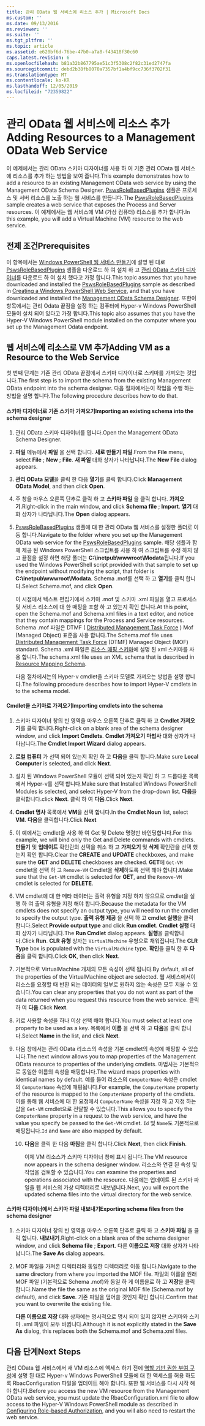 ```yaml
---
title: 관리 OData 웹 서비스에 리소스 추가 | Microsoft Docs
ms.custom: ''
ms.date: 09/13/2016
ms.reviewer: ''
ms.suite: ''
ms.tgt_pltfrm: ''
ms.topic: article
ms.assetid: e620bf6d-76be-47b0-a7a8-f43418f30c60
caps.latest.revision: 6
ms.openlocfilehash: b81a32b867795ae51c3f5308c2f82c31ed2747fa
ms.sourcegitcommit: debd2b38fb8070a7357bf1a4bf9cc736f3702f31
ms.translationtype: MT
ms.contentlocale: ko-KR
ms.lasthandoff: 12/05/2019
ms.locfileid: "72359822"
---
```

# <a name="adding-resources-to-a-management-odata-web-service"></a><span data-ttu-id="bdb21-102">관리 OData 웹 서비스에 리소스 추가</span><span class="sxs-lookup"><span data-stu-id="bdb21-102">Adding Resources to a Management OData Web Service</span></span>

<span data-ttu-id="bdb21-103">이 예제에서는 관리 OData 스키마 디자이너를 사용 하 여 기존 관리 OData 웹 서비스에 리소스를 추가 하는 방법을 보여 줍니다.</span><span class="sxs-lookup"><span data-stu-id="bdb21-103">This example demonstrates how to add a resource to an existing Management OData web service by using the Management OData Schema Designer.</span></span> <span data-ttu-id="bdb21-104">[PswsRoleBasedPlugins](https://code.msdn.microsoft.com:443/windowsdesktop/PswsRoleBasedPlugins-9c79b75a) 샘플은 프로세스 및 서버 리소스를 노출 하는 웹 서비스를 만듭니다.</span><span class="sxs-lookup"><span data-stu-id="bdb21-104">The [PswsRoleBasedPlugins](https://code.msdn.microsoft.com:443/windowsdesktop/PswsRoleBasedPlugins-9c79b75a) sample creates a web service that exposes the Process and Server resources.</span></span> <span data-ttu-id="bdb21-105">이 예제에서는 웹 서비스에 VM (가상 컴퓨터) 리소스를 추가 합니다.</span><span class="sxs-lookup"><span data-stu-id="bdb21-105">In this example, you will add a Virtual Machine (VM) resource to the web service.</span></span>

## <a name="prerequisites"></a><span data-ttu-id="bdb21-106">전제 조건</span><span class="sxs-lookup"><span data-stu-id="bdb21-106">Prerequisites</span></span>

<span data-ttu-id="bdb21-107">이 항목에서는 [Windows PowerShell 웹 서비스 만들기](./creating-a-management-odata-web-service.md)에 설명 된 대로 [PswsRoleBasedPlugins](https://code.msdn.microsoft.com:443/windowsdesktop/PswsRoleBasedPlugins-9c79b75a) 샘플을 다운로드 하 여 설치 하 고 [관리 OData 스키마 디자이너](https://marketplace.visualstudio.com/items?itemName=jlisc0.ManagementODataSchemaDesigner)를 다운로드 하 여 설치 했다고 가정 합니다.</span><span class="sxs-lookup"><span data-stu-id="bdb21-107">This topic assumes that you have downloaded and installed the [PswsRoleBasedPlugins](https://code.msdn.microsoft.com:443/windowsdesktop/PswsRoleBasedPlugins-9c79b75a) sample as described in [Creating a Windows PowerShell Web Service](./creating-a-management-odata-web-service.md), and that you have downloaded and installed the [Management OData Schema Designer](https://marketplace.visualstudio.com/items?itemName=jlisc0.ManagementODataSchemaDesigner).</span></span> <span data-ttu-id="bdb21-108">또한이 항목에서는 관리 Odata 끝점을 설정 하는 컴퓨터에 Hyper-v Windows PowerShell 모듈이 설치 되어 있다고 가정 합니다.</span><span class="sxs-lookup"><span data-stu-id="bdb21-108">This topic also assumes that you have the Hyper-V Windows PowerShell module installed on the computer where you set up the Management Odata endpoint.</span></span>

## <a name="adding-vm-as-a-resource-to-the-web-service"></a><span data-ttu-id="bdb21-109">웹 서비스에 리소스로 VM 추가</span><span class="sxs-lookup"><span data-stu-id="bdb21-109">Adding VM as a Resource to the Web Service</span></span>

<span data-ttu-id="bdb21-110">첫 번째 단계는 기존 관리 OData 끝점에서 스키마 디자이너로 스키마를 가져오는 것입니다.</span><span class="sxs-lookup"><span data-stu-id="bdb21-110">The first step is to import the schema from the existing Management OData endpoint into the schema designer.</span></span> <span data-ttu-id="bdb21-111">다음 절차에서는이 작업을 수행 하는 방법을 설명 합니다.</span><span class="sxs-lookup"><span data-stu-id="bdb21-111">The following procedure describes how to do that.</span></span>

#### <a name="importing-an-existing-schema-into-the-schema-designer"></a><span data-ttu-id="bdb21-112">스키마 디자이너로 기존 스키마 가져오기</span><span class="sxs-lookup"><span data-stu-id="bdb21-112">Importing an existing schema into the schema designer</span></span>

1. <span data-ttu-id="bdb21-113">관리 OData 스키마 디자이너를 엽니다.</span><span class="sxs-lookup"><span data-stu-id="bdb21-113">Open the Management OData Schema Designer.</span></span>

2. <span data-ttu-id="bdb21-114">**파일** 메뉴에서 **파일** 을 선택 합니다. **새로 만들기** **파일**.</span><span class="sxs-lookup"><span data-stu-id="bdb21-114">From the **File** menu, select **File** ; **New** ; **File**.</span></span> <span data-ttu-id="bdb21-115">**새 파일** 대화 상자가 나타납니다.</span><span class="sxs-lookup"><span data-stu-id="bdb21-115">The **New File** dialog appears.</span></span>

3. <span data-ttu-id="bdb21-116">**관리 OData 모델**을 클릭 한 다음 **열기**를 클릭 합니다.</span><span class="sxs-lookup"><span data-stu-id="bdb21-116">Click **Management OData Model**, and then click **Open**.</span></span>

4. <span data-ttu-id="bdb21-117">주 창을 마우스 오른쪽 단추로 클릭 하 고 **스키마 파일** 을 클릭 합니다. **가져오기**.</span><span class="sxs-lookup"><span data-stu-id="bdb21-117">Right-click in the main window, and click **Schema file** ; **Import**.</span></span> <span data-ttu-id="bdb21-118">**열기** 대화 상자가 나타납니다.</span><span class="sxs-lookup"><span data-stu-id="bdb21-118">The **Open** dialog appears.</span></span>

5. <span data-ttu-id="bdb21-119">[PswsRoleBasedPlugins](https://code.msdn.microsoft.com:443/windowsdesktop/PswsRoleBasedPlugins-9c79b75a) 샘플에 대 한 관리 OData 웹 서비스를 설정한 폴더로 이동 합니다.</span><span class="sxs-lookup"><span data-stu-id="bdb21-119">Navigate to the folder where you set up the Management OData web service for the [PswsRoleBasedPlugins](https://code.msdn.microsoft.com:443/windowsdesktop/PswsRoleBasedPlugins-9c79b75a) sample.</span></span> <span data-ttu-id="bdb21-120">해당 샘플과 함께 제공 된 Windows PowerShell 스크립트를 사용 하 여 스크립트를 수정 하지 않고 끝점을 설정 하면 해당 폴더는 **C:\inetpub\wwwroot\Modata**됩니다.</span><span class="sxs-lookup"><span data-stu-id="bdb21-120">If you used the Windows PowerShell script provided with that sample to set up the endpoint without modifying the script, that folder is **C:\inetpub\wwwroot\Modata**.</span></span> <span data-ttu-id="bdb21-121">Schema .mof를 선택 하 고 **열기**를 클릭 합니다.</span><span class="sxs-lookup"><span data-stu-id="bdb21-121">Select Schema.mof, and click **Open**.</span></span>

   <span data-ttu-id="bdb21-122">이 시점에서 텍스트 편집기에서 스키마 .mof 및 스키마 .xml 파일을 열고 프로세스 및 서비스 리소스에 대 한 매핑을 포함 하 고 있는지 확인 합니다.</span><span class="sxs-lookup"><span data-stu-id="bdb21-122">At this point, open the Schema.mof and Schema.xml files in a text editor, and notice that they contain mappings for the Process and Service resources.</span></span> <span data-ttu-id="bdb21-123">Schema .mof 파일은 DTMF ( [Distributed Management Task Force](https://www.dmtf.org/) ) Mof (Managed Object) 표준을 사용 합니다.</span><span class="sxs-lookup"><span data-stu-id="bdb21-123">The Schema.mof file uses [Distributed Management  Task Force](https://www.dmtf.org/) (DTMF) Managed Object (MOF) standard.</span></span> <span data-ttu-id="bdb21-124">Schema .xml 파일은 [리소스 매핑 스키마](./resource-mapping-schema.md)에 설명 된 xml 스키마를 사용 합니다.</span><span class="sxs-lookup"><span data-stu-id="bdb21-124">The schema.xml file uses an XML schema that is described in [Resource Mapping Schema](./resource-mapping-schema.md).</span></span>

   <span data-ttu-id="bdb21-125">다음 절차에서는의 Hyper-v cmdlet을 스키마 모델로 가져오는 방법을 설명 합니다.</span><span class="sxs-lookup"><span data-stu-id="bdb21-125">The following procedure describes how to import Hyper-V cmdlets in to the schema model.</span></span>

#### <a name="importing-cmdlets-into-the-schema"></a><span data-ttu-id="bdb21-126">Cmdlet을 스키마로 가져오기</span><span class="sxs-lookup"><span data-stu-id="bdb21-126">Importing cmdlets into the schema</span></span>

1. <span data-ttu-id="bdb21-127">스키마 디자이너 창의 빈 영역을 마우스 오른쪽 단추로 클릭 하 고 **Cmdlet 가져오기**를 클릭 합니다.</span><span class="sxs-lookup"><span data-stu-id="bdb21-127">Right-click on a blank area of the schema designer window, and click **Import Cmdlets**.</span></span> <span data-ttu-id="bdb21-128">**Cmdlet 가져오기 마법사** 대화 상자가 나타납니다.</span><span class="sxs-lookup"><span data-stu-id="bdb21-128">The **Cmdlet Import Wizard** dialog appears.</span></span>

2. <span data-ttu-id="bdb21-129">**로컬 컴퓨터** 가 선택 되어 있는지 확인 하 고 **다음**을 클릭 합니다.</span><span class="sxs-lookup"><span data-stu-id="bdb21-129">Make sure **Local Computer** is selected, and click **Next**.</span></span>

3. <span data-ttu-id="bdb21-130">설치 된 Windows PowerShell 모듈이 선택 되어 있는지 확인 하 고 드롭다운 목록에서 Hyper-v를 선택 합니다.</span><span class="sxs-lookup"><span data-stu-id="bdb21-130">Make sure that Installed Windows PowerShell Modules is selected, and select Hyper-V from the drop-down list.</span></span> <span data-ttu-id="bdb21-131">**다음**을 클릭합니다.</span><span class="sxs-lookup"><span data-stu-id="bdb21-131">click **Next**.</span></span> <span data-ttu-id="bdb21-132">클릭 하 여 **다음**.</span><span class="sxs-lookup"><span data-stu-id="bdb21-132">Click **Next**.</span></span>

4. <span data-ttu-id="bdb21-133">**Cmdlet 명사** 목록에서 **VM**을 선택 합니다.</span><span class="sxs-lookup"><span data-stu-id="bdb21-133">In the **Cmdlet Noun** list, select **VM**.</span></span> <span data-ttu-id="bdb21-134">**다음**을 클릭합니다.</span><span class="sxs-lookup"><span data-stu-id="bdb21-134">Click **Next**</span></span>

5. <span data-ttu-id="bdb21-135">이 예에서는 cmdlet을 사용 하 여 Get 및 Delete 명령만 바인딩합니다.</span><span class="sxs-lookup"><span data-stu-id="bdb21-135">For this example, we will bind only the Get and Delete commands with cmdlets.</span></span> <span data-ttu-id="bdb21-136">**만들기** 및 **업데이트** 확인란의 선택을 취소 하 고 **가져오기** 및 **삭제** 확인란을 선택 했는지 확인 합니다.</span><span class="sxs-lookup"><span data-stu-id="bdb21-136">Clear the **CREATE** and **UPDATE** checkboxes, and make sure the **GET** and **DELETE** checkboxes are checked.</span></span> <span data-ttu-id="bdb21-137">**GET**에 `Get-VM` cmdlet을 선택 하 고 `Remove-VM` Cmdlet을 **삭제**하도록 선택 해야 합니다.</span><span class="sxs-lookup"><span data-stu-id="bdb21-137">Make sure that the `Get-VM` cmdlet is selected for **GET**, and the `Remove-VM` cmdlet is selected for **DELETE**.</span></span>

6. <span data-ttu-id="bdb21-138">VM cmdlet에 대 한 메타 데이터는 출력 유형을 지정 하지 않으므로 cmdlet을 실행 하 여 출력 유형을 지정 해야 합니다.</span><span class="sxs-lookup"><span data-stu-id="bdb21-138">Because the metadata for the VM cmdlets does not specify an output type, you will need to run the cmdlet to specify the output type.</span></span> <span data-ttu-id="bdb21-139">**출력 유형 제공** 을 선택 하 고 **cmdlet 실행**을 클릭 합니다.</span><span class="sxs-lookup"><span data-stu-id="bdb21-139">Select **Provide output type** and click **Run cmdlet**.</span></span> <span data-ttu-id="bdb21-140">**Cmdlet 실행** 대화 상자가 나타납니다.</span><span class="sxs-lookup"><span data-stu-id="bdb21-140">The **Run Cmdlet** dialog appears.</span></span> <span data-ttu-id="bdb21-141">**실행**을 클릭합니다.</span><span class="sxs-lookup"><span data-stu-id="bdb21-141">Click **Run**.</span></span> <span data-ttu-id="bdb21-142">**CLR 유형** 상자는 `VirtualMachine` 유형으로 채워집니다.</span><span class="sxs-lookup"><span data-stu-id="bdb21-142">The **CLR Type** box is populated with the `VirtualMachine` type.</span></span> <span data-ttu-id="bdb21-143">**확인**을 클릭 한 후 **다음**을 클릭 합니다.</span><span class="sxs-lookup"><span data-stu-id="bdb21-143">Click **OK**, then click **Next**.</span></span>

7. <span data-ttu-id="bdb21-144">기본적으로 VirtualMachine 개체의 모든 속성이 선택 됩니다.</span><span class="sxs-lookup"><span data-stu-id="bdb21-144">By default, all of the properties of the VirtualMachine object are selected.</span></span> <span data-ttu-id="bdb21-145">웹 서비스에서이 리소스를 요청할 때 반환 되는 데이터의 일부로 원하지 않는 속성은 모두 지울 수 있습니다.</span><span class="sxs-lookup"><span data-stu-id="bdb21-145">You can clear any properties that you do not want as part of the data returned when you request this resource from the web service.</span></span> <span data-ttu-id="bdb21-146">클릭 하 여 **다음**.</span><span class="sxs-lookup"><span data-stu-id="bdb21-146">Click **Next**.</span></span>

8. <span data-ttu-id="bdb21-147">키로 사용할 속성을 하나 이상 선택 해야 합니다.</span><span class="sxs-lookup"><span data-stu-id="bdb21-147">You must select at least one property to be used as a key.</span></span> <span data-ttu-id="bdb21-148">목록에서 **이름** 을 선택 하 고 **다음**을 클릭 합니다.</span><span class="sxs-lookup"><span data-stu-id="bdb21-148">Select **Name** in the list, and click **Next**.</span></span>

9. <span data-ttu-id="bdb21-149">다음 창에서는 관리 OData 리소스의 속성을 기본 cmdlet의 속성에 매핑할 수 있습니다.</span><span class="sxs-lookup"><span data-stu-id="bdb21-149">The next window allows you to map properties of the Management OData resource to properties of the underlying cmdlets.</span></span> <span data-ttu-id="bdb21-150">마법사는 기본적으로 동일한 이름의 속성을 매핑합니다.</span><span class="sxs-lookup"><span data-stu-id="bdb21-150">The wizard maps properties with identical names by default.</span></span> <span data-ttu-id="bdb21-151">예를 들어 리소스의 `ComputerName` 속성은 cmdlet의 `ComputerName` 속성에 매핑됩니다.</span><span class="sxs-lookup"><span data-stu-id="bdb21-151">For example, the `ComputerName` property of the resource is mapped to the `ComputerName` property of the cmdlets.</span></span>  <span data-ttu-id="bdb21-152">이를 통해 웹 서비스에 대 한 요청에서 `ComputerName` 속성을 지정 하 고 지정 하는 값을 `Get-VM` cmdlet으로 전달할 수 있습니다.</span><span class="sxs-lookup"><span data-stu-id="bdb21-152">This allows you to specify the `ComputerName` property in a request to the web service, and have the value you specify be passed to the `Get-VM` cmdlet.</span></span> <span data-ttu-id="bdb21-153">`Id` 및 `Name`도 기본적으로 매핑됩니다.</span><span class="sxs-lookup"><span data-stu-id="bdb21-153">`Id` and `Name` are also mapped by default.</span></span>

   10. <span data-ttu-id="bdb21-154">**다음**을 클릭 한 다음 **마침**을 클릭 합니다.</span><span class="sxs-lookup"><span data-stu-id="bdb21-154">Click **Next**, then click **Finish**.</span></span>

       <span data-ttu-id="bdb21-155">이제 VM 리소스가 스키마 디자이너 창에 표시 됩니다.</span><span class="sxs-lookup"><span data-stu-id="bdb21-155">The VM resource now appears in the schema designer window.</span></span> <span data-ttu-id="bdb21-156">리소스와 연결 된 속성 및 작업을 검토할 수 있습니다.</span><span class="sxs-lookup"><span data-stu-id="bdb21-156">You can examine the properties and operations associated with the resource.</span></span> <span data-ttu-id="bdb21-157">다음에는 업데이트 된 스키마 파일을 웹 서비스의 가상 디렉터리로 내보냅니다.</span><span class="sxs-lookup"><span data-stu-id="bdb21-157">Next, you will export the updated schema files into the virtual directory for the web service.</span></span>

#### <a name="exporting-schema-files-from-the-schema-designer"></a><span data-ttu-id="bdb21-158">스키마 디자이너에서 스키마 파일 내보내기</span><span class="sxs-lookup"><span data-stu-id="bdb21-158">Exporting schema files from the schema designer</span></span>

1. <span data-ttu-id="bdb21-159">스키마 디자이너 창의 빈 영역을 마우스 오른쪽 단추로 클릭 하 고 **스키마 파일** 을 클릭 합니다. **내보내기**.</span><span class="sxs-lookup"><span data-stu-id="bdb21-159">Right-click on a blank area of the schema designer window, and click **Schema file** ; **Export**.</span></span> <span data-ttu-id="bdb21-160">다른 **이름으로 저장** 대화 상자가 나타납니다.</span><span class="sxs-lookup"><span data-stu-id="bdb21-160">The **Save As** dialog appears.</span></span>

2. <span data-ttu-id="bdb21-161">MOF 파일을 가져온 디렉터리와 동일한 디렉터리로 이동 합니다.</span><span class="sxs-lookup"><span data-stu-id="bdb21-161">Navigate to the same directory from where you imported the MOF file.</span></span> <span data-ttu-id="bdb21-162">파일의 이름을 원래 MOF 파일 (기본적으로 Schema .mof)와 동일 하 게 이름을로 하 고 **저장**을 클릭 합니다.</span><span class="sxs-lookup"><span data-stu-id="bdb21-162">Name the file the same as the original MOF file (Schema.mof by default), and click **Save**.</span></span> <span data-ttu-id="bdb21-163">기존 파일을 덮어쓸 것인지 확인 합니다.</span><span class="sxs-lookup"><span data-stu-id="bdb21-163">Confirm that you want to overwrite the existing file.</span></span>

   <span data-ttu-id="bdb21-164">**다른 이름으로 저장** 대화 상자에는 명시적으로 명시 되어 있지 않지만 스키마와 스키마 .xml 파일이 모두 바뀝니다.</span><span class="sxs-lookup"><span data-stu-id="bdb21-164">Although it is not explicitly stated in the **Save As** dialog, this replaces both the Schema.mof and Schema.xml files.</span></span>

## <a name="next-steps"></a><span data-ttu-id="bdb21-165">다음 단계</span><span class="sxs-lookup"><span data-stu-id="bdb21-165">Next Steps</span></span>

<span data-ttu-id="bdb21-166">관리 OData 웹 서비스에서 새 VM 리소스에 액세스 하기 전에 [역할 기반 권한 부여 구성](./configuring-role-based-authorization.md)에 설명 된 대로 Hyper-v Windows PowerShell 모듈에 대 한 액세스를 허용 하도록 RbacConfiguration 파일을 업데이트 해야 합니다. 또한 웹 서비스를 다시 시작 해야 합니다.</span><span class="sxs-lookup"><span data-stu-id="bdb21-166">Before you access the new VM resource from the Management OData web service, you must update the RbacConfiguration.xml file to allow access to the Hyper-V Windows PowerShell module as described in [Configuring Role-based Authorization](./configuring-role-based-authorization.md), and you will also need to restart the web service.</span></span>